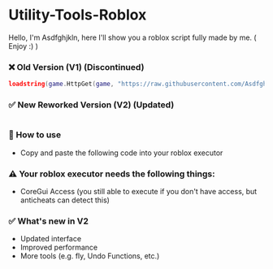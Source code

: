 # Utility-Tools-Roblox
Hello, I'm Asdfghjkln, here I'll show you a roblox script fully made by me. ( Enjoy :) )

### ❌ Old Version (V1) (Discontinued)
```lua
loadstring(game.HttpGet(game, "https://raw.githubusercontent.com/Asdfghjkln77/Utility-Tools-Roblox/refs/heads/main/Old%20Version.lua"))()
```

### ✅ New Reworked Version (V2) (Updated)
```lua

```

### 🧪 How to use
- Copy and paste the following code into your roblox executor

### ⚠ Your roblox executor needs the following things:
- CoreGui Access (you still able to execute if you don't have access, but anticheats can detect this)

### ✅ What's new in V2
- Updated interface
- Improved performance
- More tools (e.g. fly, Undo Functions, etc.)
